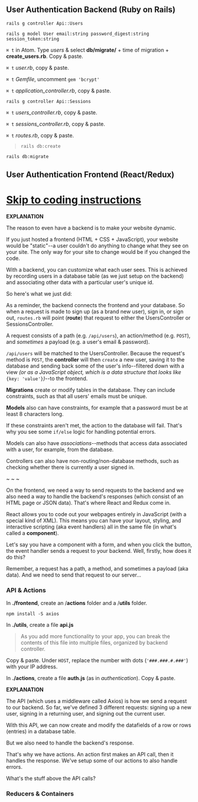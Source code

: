 ## User Authentication Backend (Ruby on Rails)

`rails g controller Api::Users`

`rails g model User email:string password_digest:string session_token:string`

`⌘ t` in Atom. Type _users_ & select **db/migrate/** + time of migration + **create_users.rb**. Copy & paste.

`⌘ t` _user.rb_, copy & paste.

`⌘ t` _Gemfile_, uncomment `gem 'bcrypt'`

`⌘ t` _application_controller.rb_, copy & paste.

`rails g controller Api::Sessions`

`⌘ t` _users_controller.rb_, copy & paste.

`⌘ t` _sessions_controller.rb_, copy & paste.

`⌘ t` _routes.rb_, copy & paste.

>`rails db:create`

`rails db:migrate`

## User Authentication Frontend (React/Redux)

# [Skip to coding instructions](https://github.com/English3000/Intro-to-Coding/tree/user-auth#actions--api)

**EXPLANATION**

The reason to even have a backend is to make your website dynamic.

If you just hosted a frontend (HTML + CSS + JavaScript), your website would be "static"--a user couldn't do anything to change what they see on your site. The only way for your site to change would be if you changed the code.

With a backend, you can customize what each user sees. This is achieved by recording users in a database table (as we just setup on the backend) and associating other data with a particular user's unique id.

So here's what we just did:

As a reminder, the backend connects the frontend and your database. So when a request is made to sign up (as a brand new user), sign in, or sign out, `routes.rb` will point (**route**) that request to either the UsersController or SessionsController.

A request consists of a path (e.g. `/api/users`), an action/method (e.g. `POST`), and _sometimes_ a payload (e.g. a user's email & password).

`/api/users` will be matched to the UsersController. Because the request's method is `POST`, the **controller** will then `create` a new user, saving it to the database and sending back some of the user's info--filtered down with a view _(or as a JavaScript object, which is a data structure that looks like_ `{key: 'value'}`_)_--to the frontend.

**Migrations** create or modify tables in the database. They can include constraints, such as that all users' emails must be unique.

**Models** also can have constraints, for example that a password must be at least 8 characters long.

If these constraints aren't met, the action to the database will fail. That's why you see some `if/else` logic for handling potential errors.

Models can also have _associations_--methods that access data associated with a user, for example, from the database.

Controllers can also have non-routing/non-database methods, such as checking whether there is currently a user signed in.

~ ~ ~

On the frontend, we need a way to send requests to the backend and we also need a way to handle the backend's responses (which consist of an HTML page or JSON data). That's where React and Redux come in.

React allows you to code out your webpages entirely in JavaScript (with a special kind of XML). This means you can have your layout, styling, and interactive scripting (aka event handlers) all in the same file (in what's called a **component**).

Let's say you have a component with a form, and when you click the button, the event handler sends a request to your backend. Well, firstly, how does it do this?

Remember, a request has a path, a method, and sometimes a payload (aka data). And we need to send that request to our server...

### API & Actions

In **./frontend**, create an /**actions** folder and a /**utils** folder.

`npm install -S axios`

In **./utils**, create a file **api.js**

>As you add more functionality to your app, you can break the contents of this file into multiple files, organized by backend controller.

Copy & paste. Under `HOST`, replace the number with dots (`'###.###.#.###'`) with your IP address.

In **./actions**, create a file **auth.js** (as in _authentication_). Copy & paste.

**EXPLANATION**

The API (which uses a middleware called Axios) is how we send a request to our backend. So far, we've defined 3 different requests: signing up a new user, signing in a returning user, and signing out the current user.

With this API, we can now create and modify the datafields of a row or rows (entries) in a database table.

But we also need to handle the backend's response.

That's why we have actions. An action first makes an API call, then it handles the response. We've setup some of our actions to also handle errors.

What's the stuff above the API calls?

### Reducers & Containers
